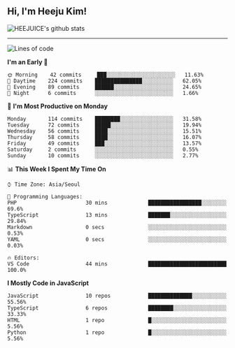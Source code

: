 ## Hi, I'm Heeju Kim!

![HEEJUICE's github stats](https://github-readme-stats.vercel.app/api?username=HEEJUICE&show_icons=true)

---
<!--START_SECTION:waka-->
![Lines of code](https://img.shields.io/badge/From%20Hello%20World%20I%27ve%20Written-12.5%20million%20lines%20of%20code-blue)

**I'm an Early 🐤** 

```text
🌞 Morning    42 commits     ███░░░░░░░░░░░░░░░░░░░░░░   11.63% 
🌆 Daytime    224 commits    ███████████████░░░░░░░░░░   62.05% 
🌃 Evening    89 commits     ██████░░░░░░░░░░░░░░░░░░░   24.65% 
🌙 Night      6 commits      ░░░░░░░░░░░░░░░░░░░░░░░░░   1.66%

```
📅 **I'm Most Productive on Monday** 

```text
Monday       114 commits    ████████░░░░░░░░░░░░░░░░░   31.58% 
Tuesday      72 commits     █████░░░░░░░░░░░░░░░░░░░░   19.94% 
Wednesday    56 commits     ████░░░░░░░░░░░░░░░░░░░░░   15.51% 
Thursday     58 commits     ████░░░░░░░░░░░░░░░░░░░░░   16.07% 
Friday       49 commits     ███░░░░░░░░░░░░░░░░░░░░░░   13.57% 
Saturday     2 commits      ░░░░░░░░░░░░░░░░░░░░░░░░░   0.55% 
Sunday       10 commits     ░░░░░░░░░░░░░░░░░░░░░░░░░   2.77%

```


📊 **This Week I Spent My Time On** 

```text
⌚︎ Time Zone: Asia/Seoul

💬 Programming Languages: 
PHP                      30 mins             █████████████████░░░░░░░░   69.6% 
TypeScript               13 mins             ███████░░░░░░░░░░░░░░░░░░   29.84% 
Markdown                 0 secs              ░░░░░░░░░░░░░░░░░░░░░░░░░   0.53% 
YAML                     0 secs              ░░░░░░░░░░░░░░░░░░░░░░░░░   0.03%

🔥 Editors: 
VS Code                  44 mins             █████████████████████████   100.0%

```

**I Mostly Code in JavaScript** 

```text
JavaScript               10 repos            ██████████████░░░░░░░░░░░   55.56% 
TypeScript               6 repos             ████████░░░░░░░░░░░░░░░░░   33.33% 
HTML                     1 repo              █░░░░░░░░░░░░░░░░░░░░░░░░   5.56% 
Python                   1 repo              █░░░░░░░░░░░░░░░░░░░░░░░░   5.56%

```



<!--END_SECTION:waka-->
